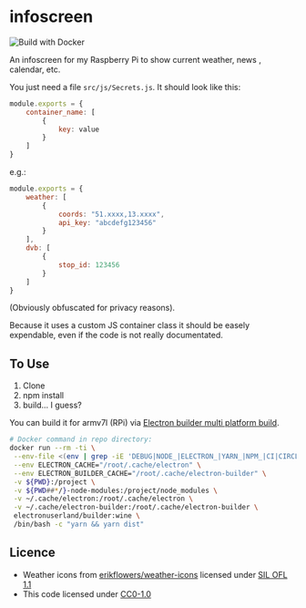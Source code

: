 # infoscreen
![Build with Docker](https://github.com/C0ntroller/infoscreen/workflows/Build%20with%20Docker/badge.svg)

An infoscreen for my Raspberry Pi to show current weather, news , calendar, etc.

You just need a file `src/js/Secrets.js`. It should look like this:

```js
module.exports = {
    container_name: [
        {
            key: value
        }
    ]
}
```
e.g.:
```js
module.exports = {
    weather: [
        {
            coords: "51.xxxx,13.xxxx",
            api_key: "abcdefg123456"
        }
    ],
    dvb: [
        {
            stop_id: 123456
        }
    ]
}
```
(Obviously obfuscated for privacy reasons).

Because it uses a custom JS container class it should be easely expendable, even if the code is not really documentated.

## To Use

1. Clone
2. npm install
3. build... I guess?

You can build it for armv7l (RPi) via [Electron builder multi platform build](https://www.electron.build/multi-platform-build).

```bash
# Docker command in repo directory:
docker run --rm -ti \
 --env-file <(env | grep -iE 'DEBUG|NODE_|ELECTRON_|YARN_|NPM_|CI|CIRCLE|TRAVIS_TAG|TRAVIS|TRAVIS_REPO_|TRAVIS_BUILD_|TRAVIS_BRANCH|TRAVIS_PULL_REQUEST_|APPVEYOR_|CSC_|GH_|GITHUB_|BT_|AWS_|STRIP|BUILD_') \
 --env ELECTRON_CACHE="/root/.cache/electron" \
 --env ELECTRON_BUILDER_CACHE="/root/.cache/electron-builder" \
 -v ${PWD}:/project \
 -v ${PWD##*/}-node-modules:/project/node_modules \
 -v ~/.cache/electron:/root/.cache/electron \
 -v ~/.cache/electron-builder:/root/.cache/electron-builder \
 electronuserland/builder:wine \
 /bin/bash -c "yarn && yarn dist"
 ```

## Licence
* Weather icons from [erikflowers/weather-icons](https://github.com/erikflowers/weather-icons) licensed under [SIL OFL 1.1](http://scripts.sil.org/OFL)
* This code licensed under [CC0-1.0](../blob/master/LICENSE.md)
